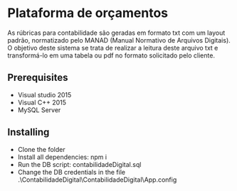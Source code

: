# Plataforma de orçamentos

As rúbricas para contabilidade são geradas em formato txt com um layout padrão, normatizado pelo MANAD (Manual Normativo de Arquivos Digitais).
O objetivo deste sistema se trata de realizar a leitura deste arquivo txt e transformá-lo em uma tabela ou pdf no formato solicitado pelo cliente.

## Prerequisites

* Visual studio 2015
* Visual C++ 2015
* MySQL Server

## Installing

* Clone the folder
* Install all dependencies: npm i
* Run the DB script: contabilidadeDigital.sql
* Change the DB credentials in the file .\ContabilidadeDigital\ContabilidadeDigital\App.config